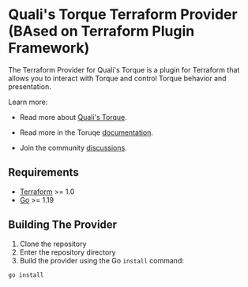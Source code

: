 # Quali's Torque Terraform Provider (BAsed on Terraform Plugin Framework)

The Terraform Provider for Quali's Torque is a plugin for Terraform that allows you to interact with Torque and control Torque behavior and presentation.

Learn more:

* Read more about [Quali's Torque](https://www.quali.com/torque/).

* Read more in the Toruqe [documentation](http://docs.qtorque.io/).

* Join the community [discussions](https://github.com/QualiTorque/qualitorque.github.io/).

## Requirements

- [Terraform](https://developer.hashicorp.com/terraform/downloads) >= 1.0
- [Go](https://golang.org/doc/install) >= 1.19


## Building The Provider

1. Clone the repository
1. Enter the repository directory
1. Build the provider using the Go `install` command:

```shell
go install
```
